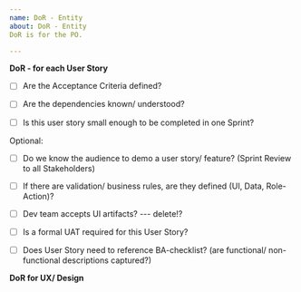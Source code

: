 ```yaml
---	
name: DoR - Entity
about: DoR - Entity
DoR is for the PO.

---	
```

**DoR - for each User Story**
  
- [ ] Are the Acceptance Criteria defined?
- [ ] Are the dependencies known/ understood?
- [ ] Is this user story small enough to be completed in one Sprint?


Optional:
- [ ] Do we know the audience to demo a user story/ feature? (Sprint Review to all Stakeholders)
- [ ] If there are validation/ business rules, are they defined (UI, Data, Role-Action)?
- [ ] Dev team accepts UI artifacts? --- delete!?
- [ ] Is a formal UAT required for this User Story?
- [ ] Does User Story need to reference BA-checklist? (are functional/ non-functional descriptions captured?)




**DoR for UX/ Design** 

